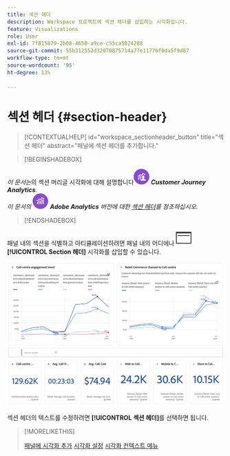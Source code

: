 ```yaml
---
title: 섹션 헤더
description: Workspace 프로젝트에 섹션 헤더를 삽입하는 시각화입니다.
feature: Visualizations
role: User
exl-id: 7f815879-2b08-4650-a9ce-c55ca5824288
source-git-commit: 55b312552d32070875714a77e1177bf0da5f9d87
workflow-type: tm+mt
source-wordcount: '95'
ht-degree: 13%

---
```


# 섹션 헤더 {#section-header}

<!-- markdownlint-disable MD034 -->

>[!CONTEXTUALHELP]
>id="workspace_sectionheader_button"
>title="섹션 헤더"
>abstract="패널에 섹션 헤더를 추가합니다."

<!-- markdownlint-enable MD034 -->


>[!BEGINSHADEBOX]


_이 문서는_&#x200B;의 섹션 머리글 시각화에 대해 설명합니다![CustomerJourneyAnalytics](/help/assets/icons/CustomerJourneyAnalytics.svg) _**Customer Journey Analytics**._<br/>_이 문서의_ ![AdobeAnalytics](/help/assets/icons/AdobeAnalytics.svg) _**Adobe Analytics** 버전에 대한 [섹션 헤더](https://experienceleague.adobe.com/en/docs/analytics/analyze/analysis-workspace/visualizations/section-header)를 참조하십시오._

>[!ENDSHADEBOX]

패널 내의 섹션을 식별하고 아티큘레이션하려면 패널 내의 어디에나 ![PageRule](/help/assets/icons/PageRule.svg) **[!UICONTROL Section 헤더]** 시각화를 삽입할 수 있습니다.

![섹션 머리글](/help/analysis-workspace/visualizations/assets/section-header.png)

섹션 헤더의 텍스트를 수정하려면 **[!UICONTROL 섹션 헤더]**&#x200B;를 선택하면 됩니다.


>[!MORELIKETHIS]
>
>[패널에 시각화 추가](/help/analysis-workspace/visualizations/freeform-analysis-visualizations.md#add-visualizations-to-a-panel)
>[시각화 설정](/help/analysis-workspace/visualizations/freeform-analysis-visualizations.md#settings)
>[시각화 컨텍스트 메뉴](/help/analysis-workspace/visualizations/freeform-analysis-visualizations.md#context-menu)
>
